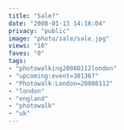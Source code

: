 ```yaml
---
title: "Sale?"
date: "2008-01-13 14:16:04"
privacy: "public"
image: "photo/sale/sale.jpg"
views: "10"
faves: "0"
tags:
- "photowalking20080112london"
- "upcoming:event=381367"
- "Photowalk:London=20080112"
- "london"
- "england"
- "photowalk"
- "uk"
---
```


